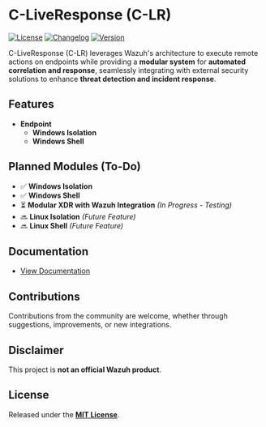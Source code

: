 # C-LiveResponse (C-LR)
[![License](https://img.shields.io/badge/license-MIT-blue)](./LICENSE)
[![Changelog](https://img.shields.io/badge/changelog-Keep%20a%20Changelog%20v1.0.0-orange)](./CHANGELOG.md)
[![Version](https://img.shields.io/badge/version-1.0.0-blue)](./CHANGELOG.md)

C-LiveResponse (C-LR) leverages Wazuh's architecture to execute remote actions on endpoints while providing a **modular system** for **automated correlation and response**, seamlessly integrating with external security solutions to enhance **threat detection and incident response**.

## Features
- **Endpoint**
  - **Windows Isolation**
  - **Windows Shell**

## Planned Modules (To-Do)
- ✅ **Windows Isolation**
- ✅ **Windows Shell**
- ⏳ **Modular XDR with Wazuh Integration** *(In Progress - Testing)*
- 🔜 **Linux Isolation** *(Future Feature)*
- 🔜 **Linux Shell** *(Future Feature)*

## Documentation  
- [View Documentation](./docs/)

## Contributions
Contributions from the community are welcome, whether through suggestions, improvements, or new integrations.

## Disclaimer
This project is **not an official Wazuh product**.

## License
Released under the **[MIT License](./LICENSE)**.
